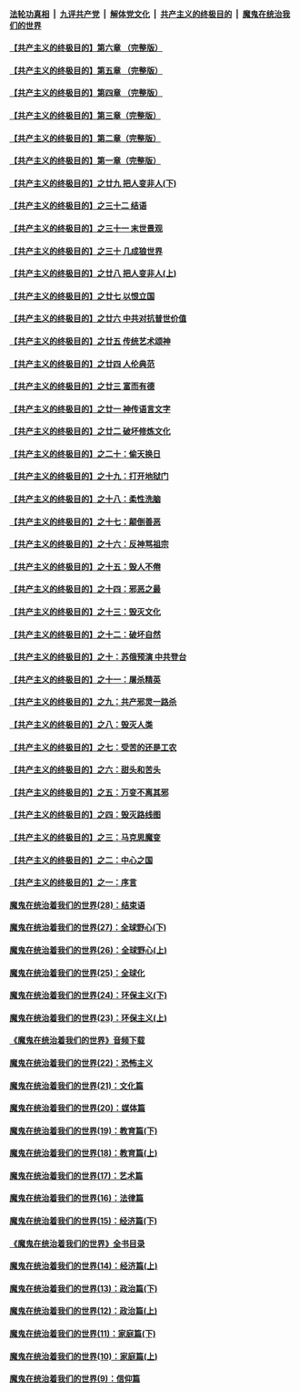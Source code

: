 ####  [法轮功真相](../../../../basic/blob/master/README.md?t=04190630) &nbsp;|&nbsp; [九评共产党](../../../../9ping.md/blob/master/README.md?t=04190630) &nbsp;|&nbsp; [解体党文化](../../../../jtdwh.md/blob/master/README.md?t=04190630)  &nbsp;|&nbsp; [共产主义的终极目的](../../../../gczydzjmd.md/blob/master/README.md?t=04190630) &nbsp;|&nbsp; [魔鬼在统治我们的世界](../../../../mgztzwmdsj.md/blob/master/README.md?t=04190630) 

#### [【共产主义的终极目的】第六章 （完整版）](../pages/nsc422/n11428913.md?t=04190630) 

#### [【共产主义的终极目的】第五章 （完整版）](../pages/nsc422/n11428912.md?t=04190630) 

#### [【共产主义的终极目的】第四章 （完整版）](../pages/nsc422/n11428907.md?t=04190630) 

#### [【共产主义的终极目的】第三章（完整版）](../pages/nsc422/n11428848.md?t=04190630) 

#### [【共产主义的终极目的】第二章（完整版）](../pages/nsc422/n11428831.md?t=04190630) 

#### [【共产主义的终极目的】第一章（完整版）](../pages/nsc422/n11417651.md?t=04190630) 

#### [【共产主义的终极目的】之廿九 把人变非人(下)](../pages/nsc422/n11344140.md?t=04190630) 

#### [【共产主义的终极目的】之三十二 结语](../pages/nsc422/n11360535.md?t=04190630) 

#### [【共产主义的终极目的】之三十一 末世景观](../pages/nsc422/n11351129.md?t=04190630) 

#### [【共产主义的终极目的】之三十 几成狼世界](../pages/nsc422/n11348280.md?t=04190630) 

#### [【共产主义的终极目的】之廿八 把人变非人(上)](../pages/nsc422/n11340492.md?t=04190630) 

#### [【共产主义的终极目的】之廿七 以恨立国](../pages/nsc422/n11336944.md?t=04190630) 

#### [【共产主义的终极目的】之廿六 中共对抗普世价值](../pages/nsc422/n11324785.md?t=04190630) 

#### [【共产主义的终极目的】之廿五 传统艺术颂神](../pages/nsc422/n11296396.md?t=04190630) 

#### [【共产主义的终极目的】之廿四 人伦典范](../pages/nsc422/n11296397.md?t=04190630) 

#### [【共产主义的终极目的】之廿三 富而有德](../pages/nsc422/n11283598.md?t=04190630) 

#### [【共产主义的终极目的】之廿一 神传语言文字](../pages/nsc422/n11263265.md?t=04190630) 

#### [【共产主义的终极目的】之廿二 破坏修炼文化](../pages/nsc422/n11245728.md?t=04190630) 

#### [【共产主义的终极目的】之二十：偷天换日](../pages/nsc422/n11238846.md?t=04190630) 

#### [【共产主义的终极目的】之十九：打开地狱门](../pages/nsc422/n11206376.md?t=04190630) 

#### [【共产主义的终极目的】之十八：柔性洗脑](../pages/nsc422/n11199994.md?t=04190630) 

#### [【共产主义的终极目的】之十七：颠倒善恶](../pages/nsc422/n11179782.md?t=04190630) 

#### [【共产主义的终极目的】之十六：反神骂祖宗](../pages/nsc422/n11166798.md?t=04190630) 

#### [【共产主义的终极目的】之十五：毁人不倦](../pages/nsc422/n11166792.md?t=04190630) 

#### [【共产主义的终极目的】之十四：邪恶之最](../pages/nsc422/n11150249.md?t=04190630) 

#### [【共产主义的终极目的】之十三：毁灭文化](../pages/nsc422/n11135227.md?t=04190630) 

#### [【共产主义的终极目的】之十二：破坏自然](../pages/nsc422/n11135214.md?t=04190630) 

#### [【共产主义的终极目的】之十：苏俄预演 中共登台](../pages/nsc422/n11118424.md?t=04190630) 

#### [【共产主义的终极目的】之十一：屠杀精英](../pages/nsc422/n11118442.md?t=04190630) 

#### [【共产主义的终极目的】之九：共产邪灵一路杀](../pages/nsc422/n11114139.md?t=04190630) 

#### [【共产主义的终极目的】之八：毁灭人类](../pages/nsc422/n11108503.md?t=04190630) 

#### [【共产主义的终极目的】之七：受苦的还是工农](../pages/nsc422/n11101809.md?t=04190630) 

#### [【共产主义的终极目的】之六：甜头和苦头](../pages/nsc422/n11096971.md?t=04190630) 

#### [【共产主义的终极目的】之五：万变不离其邪](../pages/nsc422/n11091285.md?t=04190630) 

#### [【共产主义的终极目的】之四：毁灭路线图](../pages/nsc422/n11086284.md?t=04190630) 

#### [【共产主义的终极目的】之三：马克思魔变](../pages/nsc422/n11061941.md?t=04190630) 

#### [【共产主义的终极目的】之二：中心之国](../pages/nsc422/n11047728.md?t=04190630) 

#### [【共产主义的终极目的】之一：序言](../pages/nsc422/n11086077.md?t=04190630) 

#### [魔鬼在统治着我们的世界(28)：结束语](../pages/nsc422/n10936246.md?t=04190630) 

#### [魔鬼在统治着我们的世界(27)：全球野心(下)](../pages/nsc422/n10928319.md?t=04190630) 

#### [魔鬼在统治着我们的世界(26)：全球野心(上)](../pages/nsc422/n10900318.md?t=04190630) 

#### [魔鬼在统治着我们的世界(25)：全球化](../pages/nsc422/n10788205.md?t=04190630) 

#### [魔鬼在统治着我们的世界(24)：环保主义(下)](../pages/nsc422/n10695307.md?t=04190630) 

#### [魔鬼在统治着我们的世界(23)：环保主义(上)](../pages/nsc422/n10688613.md?t=04190630) 

#### [《魔鬼在统治着我们的世界》音频下载](../pages/nsc422/n10635553.md?t=04190630) 

#### [魔鬼在统治着我们的世界(22)：恐怖主义](../pages/nsc422/n10614727.md?t=04190630) 

#### [魔鬼在统治着我们的世界(21)：文化篇](../pages/nsc422/n10597706.md?t=04190630) 

#### [魔鬼在统治着我们的世界(20)：媒体篇](../pages/nsc422/n10586579.md?t=04190630) 

#### [魔鬼在统治着我们的世界(19)：教育篇(下)](../pages/nsc422/n10564808.md?t=04190630) 

#### [魔鬼在统治着我们的世界(18)：教育篇(上)](../pages/nsc422/n10526970.md?t=04190630) 

#### [魔鬼在统治着我们的世界(17)：艺术篇](../pages/nsc422/n10499093.md?t=04190630) 

#### [魔鬼在统治着我们的世界(16)：法律篇](../pages/nsc422/n10485969.md?t=04190630) 

#### [魔鬼在统治着我们的世界(15)：经济篇(下)](../pages/nsc422/n10469975.md?t=04190630) 

#### [《魔鬼在统治着我们的世界》全书目录](../pages/nsc422/n10464261.md?t=04190630) 

#### [魔鬼在统治着我们的世界(14)：经济篇(上)](../pages/nsc422/n10457370.md?t=04190630) 

#### [魔鬼在统治着我们的世界(13)：政治篇(下)](../pages/nsc422/n10448270.md?t=04190630) 

#### [魔鬼在统治着我们的世界(12)：政治篇(上)](../pages/nsc422/n10444576.md?t=04190630) 

#### [魔鬼在统治着我们的世界(11)：家庭篇(下)](../pages/nsc422/n10440961.md?t=04190630) 

#### [魔鬼在统治着我们的世界(10)：家庭篇(上)](../pages/nsc422/n10435448.md?t=04190630) 

#### [魔鬼在统治着我们的世界(9)：信仰篇](../pages/nsc422/n10432159.md?t=04190630) 

